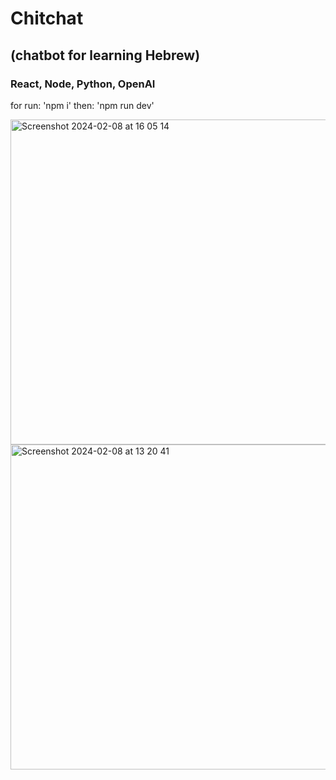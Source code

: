 # Chitchat
## (chatbot for learning Hebrew)

### React, Node, Python, OpenAI
for run: 'npm i'
then: 'npm run dev'

<img width="520" alt="Screenshot 2024-02-08 at 16 05 14" src="https://github.com/marieslo/front-end/assets/110108878/b3818bc3-795e-43e3-b799-81a30506783e">
<img width="520" alt="Screenshot 2024-02-08 at 13 20 41" src="https://github.com/marieslo/front-end/assets/110108878/c936e880-bcb1-4df0-abb5-d5dccd7f7153">
